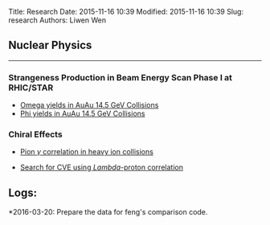 Title: Research
Date: 2015-11-16 10:39
Modified: 2015-11-16 10:39
Slug: research
Authors: Liwen Wen

## Nuclear Physics
----
### Strangeness Production in Beam Energy Scan Phase I at RHIC/STAR
* [Omega yields in AuAu 14.5 GeV Collisions]({filename}/research/omg_15GeV.md)
* [Phi yields in AuAu 14.5 GeV Collisions]({filename}/research/phi_15GeV.md)

### Chiral Effects 
* [Pion $\gamma$ correlation in heavy ion collisions]({filename}/research/pipi_gamma.md)

* [Search for CVE using $Lambda$-proton correlation]({filename}/research/lambda_proton.md)


## Logs:

   *2016-03-20: Prepare the data for feng's comparison code.
